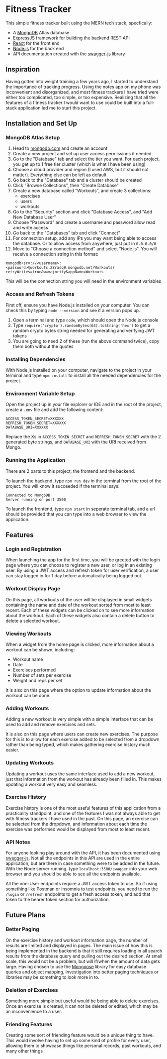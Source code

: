 # Fitness Tracker
This simple fitness tracker built using the MERN tech stack, specfically:
- A [MongoDB](https://www.mongodb.com/products/platform/atlas-database) Atlas database
- [ExpressJS](https://expressjs.com/) framework for building the backend REST API
- [React](https://react.dev/) for the front end
- [Node.js](nodejs.org/en) for the back end
- API documentation created with the [swagger-js](https://github.com/swagger-api/swagger-js) library
## Inspiration
Having gotten into weight training a few years ago, I started to understand the importance of tracking progress. Using the notes app on my phone was inconvenient and disorganized, and most fitness trackers I have tried were either too complicated, too simple, or too expensive. Realizing that all the features of a fitness tracker I would want to use could be built into a full-stack application led me to start this project.

## Installation and Set Up
### MongoDB Atlas Setup
1. Head to [mongodb.com](http://mongodb.com) and create an account
2. Create a new project and set up user access permissions if needed
3. Go to the "Database" tab and select the tier you want. For each project, you get up to 1 free tier cluster (which is what I have been using)
4. Choose a cloud provider and region (I used AWS, but it should not matter). Everything else can be left as default
5. Go back to the "Database" tab and a cluster should be created
6. Click "Browse Collections", then "Create Database"
7. Create a new database called "Workouts", and create 3 collections:
    - exercises
    - users
    - workouts
8. Go to the "Security" section and click "Database Access", and "Add New Database User"
9. Choose "Password" and create a username and password allow read and write access
10. Go back to the "Databases" tab and click "Connect"
11. For connection setup, add any IPs you may want being able to access the database. Or to allow access from anywhere, just put in `0.0.0.0/0`
12. Move to "Choose a connection method" and select "Node.js". You will receive a connection string in this format:

```
mongodb+srv://<username>:<password>@workouts.28rasq9.mongodb.net/Workouts?retryWrites=true&w=majority&appName=Workouts
```
This will be the connection string you will need in the environment variables


### Access and Refresh Tokens
First off, ensure you have Node.js installed on your computer. You can check this by typing `node --version` and see if a version pops up.

1. Open a terminal and type `node`, which should open the Node.js console
2. Type `require('crypto').randomBytes(64).toString('hex')` to get a random crypto bytes string needed for generating and verifying JWT tokens
3. You are going to need 2 of these (run the above command twice), copy them both without the quotes

### Installing Dependencies
With Node.js installed on your computer, navigate to the project in your terminal and type `npm install` to install all the needed dependencies for the project.

### Environment Variable Setup
Open the project up in your file explorer or IDE and in the root of the project, create a `.env` file and add the following content:

```
ACCESS_TOKEN_SECRET=XXXXXX
REFRESH_TOKEN_SECRET=XXXXXX
DATABASE_URI=XXXXXX
```
Replace the Xs in `ACCESS_TOKEN_SECRET` and `REFRESH_TOKEN_SECRET` with the 2 generated byte strings, and `DATABASE_URI` with the URI received from Mongo. 

### Running the Application
There are 2 parts to this project; the frontend and the backend. 

To launch the backend, type `npm run dev` in the terminal from the root of the project. You will know it succeeded if the terminal says:

```
Connected to MongoDB
Server running on port 3500
```

To launch the frontend, type `npm start` in seperate terminal tab, and a url should be provided that you can type into a web browser to view the application.
## Features
### Login and Registration
When launching the app for the first time, you will be greeted with the login page where you can choose to register a new user, or log in an existing user. By using a JWT access and refresh token for user verification, a user can stay logged in for 1 day before automatically being logged out.

### Workout Display Page
On this page, all workouts of the user will be displayed in small widgets containing the name and date of the workout sorted from most to least recent. Each of these widgets can be clicked on to see more information about the workout. Each of these widgets also contain a delete button to delete a selected workout.

### Viewing Workouts
When a widget from the home page is clicked, more information about a workout can be shown, including:
- Workout name
- Date
- Exercises performed
- Number of sets per exercise
- Weight and reps per set

It is also on this page where the option to update information about the workout can be done.

### Adding Workouts
Adding a new workout is very simple with a simple interface that can be used to add and remove exercises and sets. 

It is also on this page where users can create new exercises. The purpose for this is to allow for each exercise added to be selected from a dropdown rather than being typed, which makes gathering exercise history much easier. 

### Updating Workouts
Updating a workout uses the same interface used to add a new workout, just that information from the workout has already been filled in. This makes updating a workout very easy and seamless. 

### Exercise History
Exercise history is one of the most useful features of this application from a practicality standpoint, and one of the features I was not always able to get with fitness trackers I have used in the past. On this page, an exercise can be selected from the dropdown, and information about each time the exercise was performed would be displayed from most to least recent.

### API Notes
For anyone looking play around with the API, it has been documented using [swagger-js](https://github.com/swagger-api/swagger-js). Not all the endpoints in this API are used in the entire application, but are there in case something were to be added in the future. With the Node server running, type `localhost:3500/swagger` into your web browser and you should be able to see all the endpoints available. 

All the non-User endpoints require a JWT access token to use. So if using something like Postman or Insomnia to test endpoints, you need to run the `/login` or `/refresh` endpoints to get a fresh access token, and add that token to the bearer token section for authorization.

## Future Plans
### Better Paging
On the exercise history and workout information page, the number of results are limited and displayed in pages. The main issue of how this is being implemented in the backend is that it still requires loading in all search results from the database query and pulling out the desired section. At small scale, this would not be a problem, but will if/when the amount of data gets large. Having chosen to use the [Mongoose](https://mongoosejs.com/docs/) library for easy database queries and object mapping, investigation into better paging techniques or libraries may be something to look more in to.

### Deletion of Exercises
Something more simple but useful would be being able to delete exercises. Once an exercise is created, it can not be deleted or edited, which may be an inconvenience to a user. 

### Friending Features
Creating some sort of friending feature would be a unique thing to have. This would involve having to set up some kind of profile for every user, allowing them to showcase things like personal records, past workouts, and many other things